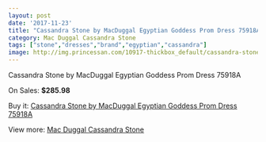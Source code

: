 ```yaml
---
layout: post
date: '2017-11-23'
title: "Cassandra Stone by MacDuggal Egyptian Goddess Prom Dress 75918A"
category: Mac Duggal Cassandra Stone
tags: ["stone","dresses","brand","egyptian","cassandra"]
image: http://img.princessan.com/10917-thickbox_default/cassandra-stone-by-macduggal-egyptian-goddess-prom-dress-75918a.jpg
---
```

Cassandra Stone by MacDuggal Egyptian Goddess Prom Dress 75918A

On Sales: **$285.98**
<a href="https://www.princessan.com/en/mac-duggal-cassandra-stone/4900-cassandra-stone-by-macduggal-egyptian-goddess-prom-dress-75918a.html"><amp-img layout="responsive" width="600" height="600" src="//img.princessan.com/10917-thickbox_default/cassandra-stone-by-macduggal-egyptian-goddess-prom-dress-75918a.jpg" alt="Cassandra Stone by MacDuggal Egyptian Goddess Prom Dress 75918A 0" /></a>

Buy it: [Cassandra Stone by MacDuggal Egyptian Goddess Prom Dress 75918A](https://www.princessan.com/en/mac-duggal-cassandra-stone/4900-cassandra-stone-by-macduggal-egyptian-goddess-prom-dress-75918a.html "Cassandra Stone by MacDuggal Egyptian Goddess Prom Dress 75918A")

View more: [Mac Duggal Cassandra Stone](https://www.princessan.com/en/37-mac-duggal-cassandra-stone "Mac Duggal Cassandra Stone")